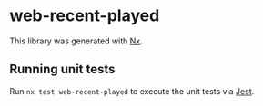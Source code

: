 # web-recent-played

This library was generated with [Nx](https://nx.dev).

## Running unit tests

Run `nx test web-recent-played` to execute the unit tests via [Jest](https://jestjs.io).
